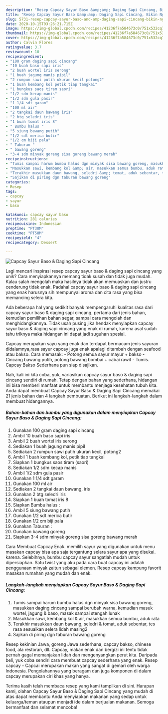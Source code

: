 ```yaml
---
description: "Resep Capcay Sayur Baso &amp;amp; Daging Sapi Cincang, Bikin Ngiler"
title: "Resep Capcay Sayur Baso &amp;amp; Daging Sapi Cincang, Bikin Ngiler"
slug: 5731-resep-capcay-sayur-baso-and-amp-daging-sapi-cincang-bikin-ngiler
date: 2020-10-15T03:26:21.715Z
image: https://img-global.cpcdn.com/recipes/41236f7a584673c0/751x532cq70/capcay-sayur-baso-daging-sapi-cincang-foto-resep-utama.jpg
thumbnail: https://img-global.cpcdn.com/recipes/41236f7a584673c0/751x532cq70/capcay-sayur-baso-daging-sapi-cincang-foto-resep-utama.jpg
cover: https://img-global.cpcdn.com/recipes/41236f7a584673c0/751x532cq70/capcay-sayur-baso-daging-sapi-cincang-foto-resep-utama.jpg
author: Calvin Flores
ratingvalue: 3.7
reviewcount: 10
recipeingredient:
- "100 gram daging sapi cincang"
- "10 buah baso sapi iris"
- "2 buah wortel iris serong"
- "1 buah jagung manis pipil"
- "2 rumpun sawi putih ukuran kecil potong2"
- "1 buah kembang kol petik tiap tangkai"
- "1 bungkus saos tiram saori"
- "1/2 sdm kecap manis"
- "1/2 sdm gula pasir"
- "1 1/4 sdt garam"
- "100 ml air"
- "2 tangkai daun bawang iris"
- "2 btg seledri iris"
- "1 buah tomat iris 8"
- " Bumbu halus "
- "5 siung bawang putih"
- "1/2 sdt merica butir"
- "1/2 cm biji pala"
- " Taburan "
- " bawang goreng"
- "3-4 sdm minyak goreng sisa goreng bawang merah"
recipeinstructions:
- "Tumis sampai harum bumbu halus dgn minyak sisa bawang goreng, masukkan daging cincang sampai berubah warna, kemudian masuk wortel, jagung &amp; baso, masak sampai stengah lunak"
- "Masukkan sawi, kembang kol &amp; air, masukkan semua bumbu, aduk rata"
- "Terakhir masukkan daun bawang, seledri &amp; tomat, aduk sebentar, tes rasa sesuaikan selera lidah masing2"
- "Sajikan di piring dgn taburan bawang goreng"
categories:
- Resep
tags:
- capcay
- sayur
- baso

katakunci: capcay sayur baso 
nutrition: 281 calories
recipecuisine: Indonesian
preptime: "PT38M"
cooktime: "PT58M"
recipeyield: "4"
recipecategory: Dessert

---
```



![Capcay Sayur Baso &amp; Daging Sapi Cincang](https://img-global.cpcdn.com/recipes/41236f7a584673c0/751x532cq70/capcay-sayur-baso-daging-sapi-cincang-foto-resep-utama.jpg)

Lagi mencari inspirasi resep capcay sayur baso &amp; daging sapi cincang yang unik? Cara menyiapkannya memang tidak susah dan tidak juga mudah. Kalau salah mengolah maka hasilnya tidak akan memuaskan dan justru cenderung tidak enak. Padahal capcay sayur baso &amp; daging sapi cincang yang enak harusnya sih mempunyai aroma dan cita rasa yang bisa memancing selera kita.

Ada beberapa hal yang sedikit banyak mempengaruhi kualitas rasa dari capcay sayur baso &amp; daging sapi cincang, pertama dari jenis bahan, kemudian pemilihan bahan segar, sampai cara mengolah dan menghidangkannya. Tidak usah pusing jika hendak menyiapkan capcay sayur baso &amp; daging sapi cincang yang enak di rumah, karena asal sudah tahu triknya maka hidangan ini dapat jadi suguhan spesial.

Capcay merupakan sayu yang enak dan terdapat bermacam jenis sayuran didalamnya,rasa sayur capcay juga enak apalagi ditambah dengan seafood atau bakso. Cara memasak: - Potong semua sayur mayur + bakso - Cincang bawang putih, potong bawang bombai + cabai rawit - Tumis. Capcay Bakso Sederhana pun siap disajikan.


Nah, kali ini kita coba, yuk, variasikan capcay sayur baso &amp; daging sapi cincang sendiri di rumah. Tetap dengan bahan yang sederhana, hidangan ini bisa memberi manfaat untuk membantu menjaga kesehatan tubuh kita. Anda dapat membuat Capcay Sayur Baso &amp; Daging Sapi Cincang memakai 21 jenis bahan dan 4 langkah pembuatan. Berikut ini langkah-langkah dalam membuat hidangannya.

<!--inarticleads1-->

##### Bahan-bahan dan bumbu yang digunakan dalam menyiapkan Capcay Sayur Baso &amp; Daging Sapi Cincang:

1. Gunakan 100 gram daging sapi cincang
1. Ambil 10 buah baso sapi iris
1. Ambil 2 buah wortel iris serong
1. Sediakan 1 buah jagung manis pipil
1. Sediakan 2 rumpun sawi putih ukuran kecil, potong2
1. Ambil 1 buah kembang kol, petik tiap tangkai
1. Siapkan 1 bungkus saos tiram (saori)
1. Sediakan 1/2 sdm kecap manis
1. Ambil 1/2 sdm gula pasir
1. Gunakan 1 1/4 sdt garam
1. Gunakan 100 ml air
1. Sediakan 2 tangkai daun bawang, iris
1. Gunakan 2 btg seledri iris
1. Siapkan 1 buah tomat iris 8
1. Siapkan  Bumbu halus :
1. Ambil 5 siung bawang putih
1. Gunakan 1/2 sdt merica butir
1. Gunakan 1/2 cm biji pala
1. Gunakan  Taburan :
1. Gunakan  bawang goreng
1. Siapkan 3-4 sdm minyak goreng sisa goreng bawang merah


Cara Membuat Capcay Enak. memilih sayur yang digunakan untuk menu masakan capcay bisa apa saja tergantung selara sayur apa yang disukai. karena. Selebihnya, bumbu capcay sayur sangatlah mudah untuk dipersiapkan. Satu twist yang aku pada cara buat capcay ini adalah penggunaan minyak zaitun sebagai elemen. Resep capcay kampung favorit masakan rumahan yang mudah dan enak. 

<!--inarticleads2-->

##### Langkah-langkah menyiapkan Capcay Sayur Baso &amp; Daging Sapi Cincang:

1. Tumis sampai harum bumbu halus dgn minyak sisa bawang goreng, masukkan daging cincang sampai berubah warna, kemudian masuk wortel, jagung &amp; baso, masak sampai stengah lunak
1. Masukkan sawi, kembang kol &amp; air, masukkan semua bumbu, aduk rata
1. Terakhir masukkan daun bawang, seledri &amp; tomat, aduk sebentar, tes rasa sesuaikan selera lidah masing2
1. Sajikan di piring dgn taburan bawang goreng


Resep kekinian Jawa, goreng Jawa sederhana, capcay bakso, chinese food, ala restoran, dll. Capcay, makan enak dan bergizi ini tentu tidak pernah gagal memanjakan lidah dan mengenyangkan perut kita. Daripada beli, yuk coba sendiri cara membuat capcay sederhana yang enak. Resep capcay - Capcai merupakan makan yang sangat di gemari oleh warga Indonesia. Pengolahannya yang beragam dan juga komponen di dalam capcay merupakan ciri khas yang hanya. 

Terima kasih telah membaca resep yang kami tampilkan di sini. Harapan kami, olahan Capcay Sayur Baso &amp; Daging Sapi Cincang yang mudah di atas dapat membantu Anda menyiapkan makanan yang sedap untuk keluarga/teman ataupun menjadi ide dalam berjualan makanan. Semoga bermanfaat dan selamat mencoba!
